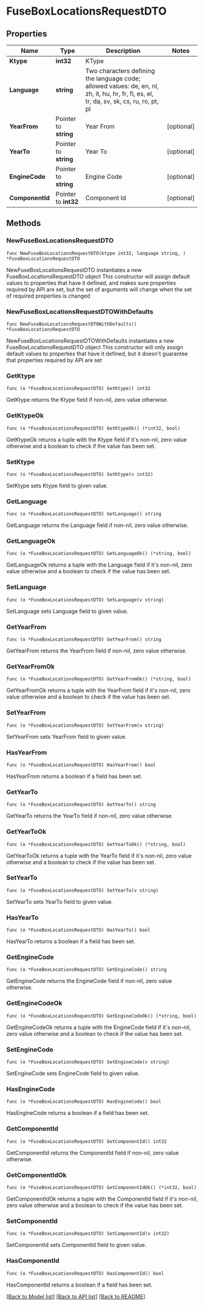 # FuseBoxLocationsRequestDTO

## Properties

Name | Type | Description | Notes
------------ | ------------- | ------------- | -------------
**Ktype** | **int32** | KType | 
**Language** | **string** | Two characters defining the language code; allowed values: de, en, nl, zh, it, hu, hr, fr, fi, es, el, tr, da, sv, sk, cs, ru, ro, pt, pl | 
**YearFrom** | Pointer to **string** | Year From | [optional] 
**YearTo** | Pointer to **string** | Year To | [optional] 
**EngineCode** | Pointer to **string** | Engine Code | [optional] 
**ComponentId** | Pointer to **int32** | Component Id | [optional] 

## Methods

### NewFuseBoxLocationsRequestDTO

`func NewFuseBoxLocationsRequestDTO(ktype int32, language string, ) *FuseBoxLocationsRequestDTO`

NewFuseBoxLocationsRequestDTO instantiates a new FuseBoxLocationsRequestDTO object
This constructor will assign default values to properties that have it defined,
and makes sure properties required by API are set, but the set of arguments
will change when the set of required properties is changed

### NewFuseBoxLocationsRequestDTOWithDefaults

`func NewFuseBoxLocationsRequestDTOWithDefaults() *FuseBoxLocationsRequestDTO`

NewFuseBoxLocationsRequestDTOWithDefaults instantiates a new FuseBoxLocationsRequestDTO object
This constructor will only assign default values to properties that have it defined,
but it doesn't guarantee that properties required by API are set

### GetKtype

`func (o *FuseBoxLocationsRequestDTO) GetKtype() int32`

GetKtype returns the Ktype field if non-nil, zero value otherwise.

### GetKtypeOk

`func (o *FuseBoxLocationsRequestDTO) GetKtypeOk() (*int32, bool)`

GetKtypeOk returns a tuple with the Ktype field if it's non-nil, zero value otherwise
and a boolean to check if the value has been set.

### SetKtype

`func (o *FuseBoxLocationsRequestDTO) SetKtype(v int32)`

SetKtype sets Ktype field to given value.


### GetLanguage

`func (o *FuseBoxLocationsRequestDTO) GetLanguage() string`

GetLanguage returns the Language field if non-nil, zero value otherwise.

### GetLanguageOk

`func (o *FuseBoxLocationsRequestDTO) GetLanguageOk() (*string, bool)`

GetLanguageOk returns a tuple with the Language field if it's non-nil, zero value otherwise
and a boolean to check if the value has been set.

### SetLanguage

`func (o *FuseBoxLocationsRequestDTO) SetLanguage(v string)`

SetLanguage sets Language field to given value.


### GetYearFrom

`func (o *FuseBoxLocationsRequestDTO) GetYearFrom() string`

GetYearFrom returns the YearFrom field if non-nil, zero value otherwise.

### GetYearFromOk

`func (o *FuseBoxLocationsRequestDTO) GetYearFromOk() (*string, bool)`

GetYearFromOk returns a tuple with the YearFrom field if it's non-nil, zero value otherwise
and a boolean to check if the value has been set.

### SetYearFrom

`func (o *FuseBoxLocationsRequestDTO) SetYearFrom(v string)`

SetYearFrom sets YearFrom field to given value.

### HasYearFrom

`func (o *FuseBoxLocationsRequestDTO) HasYearFrom() bool`

HasYearFrom returns a boolean if a field has been set.

### GetYearTo

`func (o *FuseBoxLocationsRequestDTO) GetYearTo() string`

GetYearTo returns the YearTo field if non-nil, zero value otherwise.

### GetYearToOk

`func (o *FuseBoxLocationsRequestDTO) GetYearToOk() (*string, bool)`

GetYearToOk returns a tuple with the YearTo field if it's non-nil, zero value otherwise
and a boolean to check if the value has been set.

### SetYearTo

`func (o *FuseBoxLocationsRequestDTO) SetYearTo(v string)`

SetYearTo sets YearTo field to given value.

### HasYearTo

`func (o *FuseBoxLocationsRequestDTO) HasYearTo() bool`

HasYearTo returns a boolean if a field has been set.

### GetEngineCode

`func (o *FuseBoxLocationsRequestDTO) GetEngineCode() string`

GetEngineCode returns the EngineCode field if non-nil, zero value otherwise.

### GetEngineCodeOk

`func (o *FuseBoxLocationsRequestDTO) GetEngineCodeOk() (*string, bool)`

GetEngineCodeOk returns a tuple with the EngineCode field if it's non-nil, zero value otherwise
and a boolean to check if the value has been set.

### SetEngineCode

`func (o *FuseBoxLocationsRequestDTO) SetEngineCode(v string)`

SetEngineCode sets EngineCode field to given value.

### HasEngineCode

`func (o *FuseBoxLocationsRequestDTO) HasEngineCode() bool`

HasEngineCode returns a boolean if a field has been set.

### GetComponentId

`func (o *FuseBoxLocationsRequestDTO) GetComponentId() int32`

GetComponentId returns the ComponentId field if non-nil, zero value otherwise.

### GetComponentIdOk

`func (o *FuseBoxLocationsRequestDTO) GetComponentIdOk() (*int32, bool)`

GetComponentIdOk returns a tuple with the ComponentId field if it's non-nil, zero value otherwise
and a boolean to check if the value has been set.

### SetComponentId

`func (o *FuseBoxLocationsRequestDTO) SetComponentId(v int32)`

SetComponentId sets ComponentId field to given value.

### HasComponentId

`func (o *FuseBoxLocationsRequestDTO) HasComponentId() bool`

HasComponentId returns a boolean if a field has been set.


[[Back to Model list]](../README.md#documentation-for-models) [[Back to API list]](../README.md#documentation-for-api-endpoints) [[Back to README]](../README.md)



